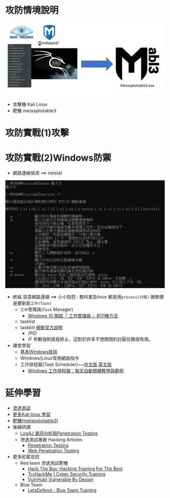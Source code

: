 # 攻防情境說明
![攻防情境說明](scenario.png)

- 攻擊機 Kali Linux
- 靶機 metasploitable3 

# 攻防實戰(1)攻擊
# 攻防實戰(2)Windows防禦
- 網路連線偵測 ==> netstat

![netstat](netstat.JPG)

- 終結 惡意網路連線 ==> 小小抱怨 : 教科書及linux 都是用`process(行程)` 微軟硬是要新創`工作(Task)` 
  - `工作`管理員(`Task` Manager)
    - [Windows 10 開啟「 工作管理員 」的11種方法](https://walker-a.com/archives/3436) 
  - tasklist
  - taskkill [微軟官方說明](https://learn.microsoft.com/zh-tw/windows-server/administration/windows-commands/taskkill)
    - /PID
    -  /F 參數強制進程終止，這對於許多不想關閉的討厭任務很有用。 
- 課堂學習
  - [基本Windows技術](BasicWindows.md)
  - Windows/Linux常用網路指令
  - 工作排程器(Task Scheduler)~~[中文版](https://learn.microsoft.com/zh-tw/windows/win32/taskschd/about-the-task-scheduler) [英文版](https://learn.microsoft.com/zh-tw/windows/win32/taskschd/task-scheduler-start-page)
    - [Windows 工作排程器：每天自動關機教學與範例](https://officeguide.cc/windows-task-scheduler-auto-shutdown-tutorial/) 

# 延伸學習
- [滲透測試](PT.md)
- [更多Kali linux 學習](Kali202304.md)
- [靶機(metasploitable3)](metasploitable3.md)
- 後續研讀
  - [Log4J 漏洞分析與Penetration Testing](https://www.hackingarticles.in/a-detailed-guide-on-log4j-penetration-testing/)
  - 滲透測試專題 Hacking Articles
    - [Penetration Testing](https://www.hackingarticles.in/penetration-testing/)
    - [Web Penetration Testing](https://www.hackingarticles.in/web-penetration-testing/)
- 更多紅藍攻防
  - Red team 滲透測試靶機
    - [Hack The Box: Hacking Training For The Best](https://www.hackthebox.com/)
    - [TryHackMe | Cyber Security Training](https://tryhackme.com/)
    - [VulnHub| Vulnerable By Design](https://www.vulnhub.com/) 
  - Blue Team
    - [LetsDefend - Blue Team Training](https://www.letsdefend.io/) 

